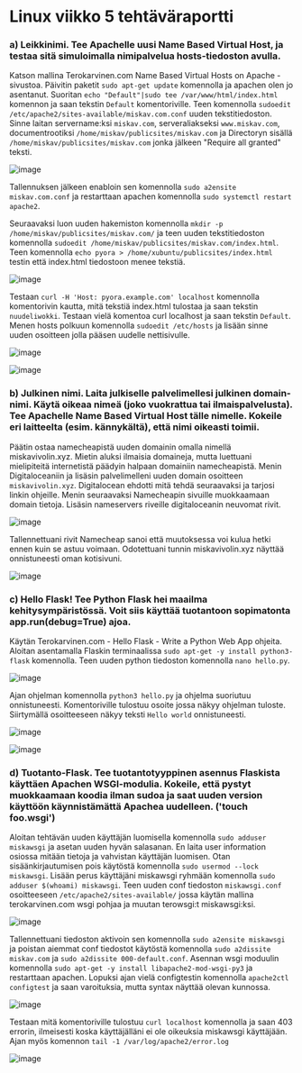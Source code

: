 # Linux viikko 5 tehtäväraportti

### a) Leikkinimi. Tee Apachelle uusi Name Based Virtual Host, ja testaa sitä simuloimalla nimipalvelua hosts-tiedoston avulla. 

Katson mallina Terokarvinen.com Name Based Virtual Hosts on Apache -sivustoa. Päivitin paketit `sudo apt-get update` komennolla ja apachen olen jo asentanut. Suoritan `echo "Default"|sudo tee /var/www/html/index.html` komennon ja saan tekstin `Default` komentoriville. Teen komennolla `sudoedit /etc/apache2/sites-available/miskav.com.conf` uuden tekstitiedoston. Sinne laitan servername:ksi `miskav.com`, serveraliakseksi `www.miskav.com`, documentrootiksi `/home/miskav/publicsites/miskav.com` ja Directoryn sisällä `/home/miskav/publicsites/miskav.com` jonka jälkeen "Require all granted" teksti.

![image](https://user-images.githubusercontent.com/78149945/134183966-5370fb5f-4109-484c-b77a-404dbc273392.png)

Tallennuksen jälkeen enabloin sen komennolla `sudo a2ensite miskav.com.conf` ja restarttaan apachen komennolla `sudo systemctl restart apache2`.

Seuraavaksi luon uuden hakemiston komennolla `mkdir -p /home/miskav/publicsites/miskav.com/` ja teen uuden tekstitiedoston komennolla `sudoedit /home/miskav/publicsites/miskav.com/index.html`. Teen komennolla `echo pyora > /home/xubuntu/publicsites/index.html` testin että index.html tiedostoon menee tekstiä. 

![image](https://user-images.githubusercontent.com/78149945/134189538-191e2367-f6bf-4430-b58e-297b2e8b865f.png)

Testaan `curl -H 'Host: pyora.example.com' localhost` komennolla komentorivin kautta, mitä tekstiä index.html tulostaa ja saan tekstin `nuudeliwokki`. Testaan vielä komentoa curl localhost ja saan tekstin `Default`. Menen hosts polkuun komennolla `sudoedit /etc/hosts` ja lisään sinne uuden osoitteen jolla pääsen uudelle nettisivulle.

![image](https://user-images.githubusercontent.com/78149945/134190969-cd5ef4da-d768-4053-9cf4-ff3c94582bf4.png)

![image](https://user-images.githubusercontent.com/78149945/134191061-3d781fa4-1408-40c2-b82c-7f973ae4007e.png)

### b) Julkinen nimi. Laita julkiselle palvelimellesi julkinen domain-nimi. Käytä oikeaa nimeä (joko vuokrattua tai ilmaispalvelusta). Tee Apachelle Name Based Virtual Host tälle nimelle. Kokeile eri laitteelta (esim. kännykältä), että nimi oikeasti toimii.

Päätin ostaa namecheapistä uuden domainin omalla nimellä miskavivolin.xyz. Mietin aluksi ilmaisia domaineja, mutta luettuani mielipiteitä internetistä päädyin halpaan domainiin namecheapistä. Menin Digitaloceaniin ja lisäsin palvelimelleni uuden domain osoitteen `miskavivolin.xyz`. Digitalocean ehdotti mitä tehdä seuraavaksi ja tarjosi linkin ohjeille. Menin seuraavaksi Namecheapin sivuille muokkaamaan domain tietoja. Lisäsin nameservers riveille digitaloceanin neuvomat rivit.

![image](https://user-images.githubusercontent.com/78149945/134464833-2f57c3fc-ba61-4efe-a365-1225a2cc95fe.png)

Tallennettuani rivit Namecheap sanoi että muutoksessa voi kulua hetki ennen kuin se astuu voimaan. Odotettuani tunnin miskavivolin.xyz näyttää onnistuneesti oman kotisivuni.

![image](https://user-images.githubusercontent.com/78149945/134474848-84246969-f7a8-4c9c-99bd-f8b517296b51.png)


### c) Hello Flask! Tee Python Flask hei maailma kehitysympäristössä. Voit siis käyttää tuotantoon sopimatonta app.run(debug=True) ajoa.

Käytän Terokarvinen.com - Hello Flask - Write a Python Web App ohjeita. Aloitan asentamalla Flaskin terminaalissa `sudo apt-get -y install python3-flask` komennolla. Teen uuden python tiedoston komennolla `nano hello.py`.

![image](https://user-images.githubusercontent.com/78149945/134471404-a07a1946-a287-4db9-bb38-62ba1affe88b.png)

Ajan ohjelman komennolla `python3 hello.py` ja ohjelma suoriutuu onnistuneesti. Komentoriville tulostuu osoite jossa näkyy ohjelman tuloste. Siirtymällä osoitteeseen näkyy teksti `Hello world` onnistuneesti.

![image](https://user-images.githubusercontent.com/78149945/134472028-d53f48df-76af-479a-9643-72ce5391b707.png)

![image](https://user-images.githubusercontent.com/78149945/134472109-ccd47dd1-c1e4-49ef-90b3-6e56ee3c6182.png)

### d) Tuotanto-Flask. Tee tuotantotyyppinen asennus Flaskista käyttäen Apachen WSGI-modulia. Kokeile, että pystyt muokkaamaan koodia ilman sudoa ja saat uuden version käyttöön käynnistämättä Apachea uudelleen. ('touch foo.wsgi')

Aloitan tehtävän uuden käyttäjän luomisella komennolla `sudo adduser miskawsgi` ja asetan uuden hyvän salasanan. En laita user information osiossa mitään tietoja ja vahvistan käyttäjän luomisen. Otan sisäänkirjautumisen pois käytöstä komennolla `sudo usermod --lock miskawsgi`. Lisään perus käyttäjäni miskawsgi ryhmään komennolla `sudo adduser $(whoami) miskawsgi`. Teen uuden conf tiedoston `miskawsgi.conf` osoitteeseen `/etc/apache2/sites-available/` jossa käytän mallina terokarvinen.com wsgi pohjaa ja muutan terowsgi:t miskawsgi:ksi.

![image](https://user-images.githubusercontent.com/78149945/134480299-09d78d4e-94d7-4e95-a110-a3f3b095feb1.png)

Tallennettuani tiedoston aktivoin sen komennolla `sudo a2ensite miskawsgi` ja poistan aiemmat conf tiedostot käytöstä komennolla `sudo a2dissite miskav.com` ja `sudo a2dissite 000-default.conf`. Asennan wsgi moduulin komennolla `sudo apt-get -y install libapache2-mod-wsgi-py3` ja restarttaan apachen. Lopuksi ajan vielä configtestin komennolla `apache2ctl configtest` ja saan varoituksia, mutta syntax näyttää olevan kunnossa.

![image](https://user-images.githubusercontent.com/78149945/134492628-0bac13e7-ec45-485b-85e9-843eefadc97c.png)

Testaan mitä komentoriville tulostuu `curl localhost` komennolla ja saan 403 errorin, ilmeisesti koska käyttäjälläni ei ole oikeuksia miskawsgi käyttäjään. Ajan myös komennon `tail -1 /var/log/apache2/error.log`

![image](https://user-images.githubusercontent.com/78149945/134493464-159fbec0-1635-4ca4-967c-23e2db5fdb0b.png)


